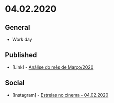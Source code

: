# 04.02.2020

## General

- Work day

## Published

- \[Link\] - [Análise do mês de Março/2020](https://nerdcalistenico.com.br/foconocapital/artigos/analise-mensal/analise-do-mes-de-marco-2020/)

## Social

- \[Instagram\] - [Estreias no cinema - 04.02.2020](https://www.instagram.com/p/B-gBDFwpeY8/)

